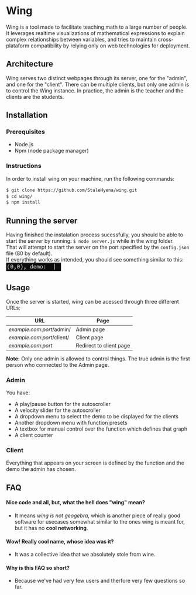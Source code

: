# Wing
Wing is a tool made to facilitate teaching math to a large number of people.
It leverages realtime visualizations of mathematical expressions to explain complex
relationships between variables, and tries to maintain cross-plataform compatibility
by relying only on web technologies for deployment.

## Architecture
Wing serves two distinct webpages through its server, one for the "admin",
and one for the "client". There can be multiple clients, but only one admin is to
control the Wing instance.
In practice, the admin is the teacher and the clients are the students.

## Installation
### Prerequisites
* Node.js
* Npm (node package manager)
### Instructions
In order to install wing on your machine, run the following commands:
```bash
$ git clone https://github.com/StaleHyena/wing.git
$ cd wing/
$ npm install
```
## Running the server
Having finished the instalation process sucessfully, you should be able to start the server by running:
``
$ node server.js
``
while in the wing folder.<br/>
That will attempt to start the server on the port specified by the ``config.json`` file (80 by default).<br/>
If everything works as intended, you should see something similar to this:
<img src="https://github.com/StaleHyena/wing/blob/readme-dev/assets/server_start.gif" width="150" height="23"><br/>

## Usage
Once the server is started, wing can be acessed through three different URLs:<br/>

URL | Page
--- | ---
_example.com:port_/admin/ | Admin page
_example.com:port_/client/ | Client page
_example.com:port_ | Redirect to client page<br/>

**Note:** Only one admin is allowed to control things. The true admin is the first person who connected to the Admin page.
### Admin
You have:<br/>
* A play/pause button for the autoscroller
* A velocity slider for the autoscroller
* A dropdown menu to select the demo to be displayed for the clients
* Another dropdown menu with function presets
* A textbox for manual control over the function which defines that graph
* A client counter
### Client
Everything that appears on your screen is defined by the function and the demo the admin has chosen.
## FAQ
#### Nice code and all, but, what the hell does "wing" mean?
* It means _wing is not geogebra_, which is another piece of really good software for usecases somewhat similar to the ones wing is meant for, but it has no **cool networking**.
#### Wow! Really cool name, whose idea was it?
* It was a collective idea that we absolutely stole from wine.
#### Why is this FAQ so short?
* Because we've had very few users and therfore very few questions so far.
